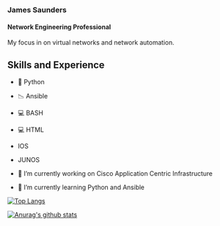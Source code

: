 ### James Saunders
#### Network Engineering Professional
My focus in on virtual networks and network automation.

## Skills and Experience
- 🐍 Python
- 📉 Ansible
- 💻 BASH
- 💻 HTML
- IOS
- JUNOS

- 🔭 I’m currently working on Cisco Application Centric Infrastructure
 
- 🌱 I’m currently learning Python and Ansible 


[![Top Langs](https://github-readme-stats.vercel.app/api/top-langs/username=jpsaunders&theme=dark)](https://github.com/anuraghazra/github-readme-stats)

[![Anurag's github stats](https://github-readme-stats.vercel.app/api?username=jpsaunders&show_icons=true&theme=dark)](https://github.com/anuraghazra/github-readme-stats)

